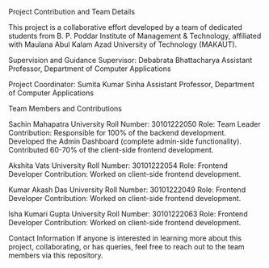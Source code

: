 Project Contribution and Team Details

This project is a collaborative effort developed by a team of dedicated students from B. P. Poddar Institute of Management & Technology, affiliated with Maulana Abul Kalam Azad University of Technology (MAKAUT).

Supervision and Guidance
Supervisor:
Debabrata Bhattacharya
Assistant Professor, Department of Computer Applications

Project Coordinator:
Sumita Kumar Sinha
Assistant Professor, Department of Computer Applications

Team Members and Contributions

Sachin Mahapatra
University Roll Number: 30101222050
Role: Team Leader
Contribution:
Responsible for 100% of the backend development.
Developed the Admin Dashboard (complete admin-side functionality).
Contributed 60-70% of the client-side frontend development.


Akshita Vats
University Roll Number: 30101222054
Role: Frontend Developer
Contribution:
Worked on client-side frontend development.


Kumar Akash Das
University Roll Number: 30101222049
Role: Frontend Developer
Contribution:
Worked on client-side frontend development.


Isha Kumari Gupta
University Roll Number: 30101222063
Role: Frontend Developer
Contribution:
Worked on client-side frontend development.


Contact Information
If anyone is interested in learning more about this project, collaborating, or has queries, feel free to reach out to the team members via this repository.
